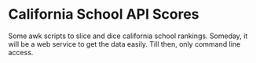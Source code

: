 # California School API Scores

Some awk scripts to slice and dice california school rankings. Someday, it will be a web service to get the data easily. Till then, only command line access.
